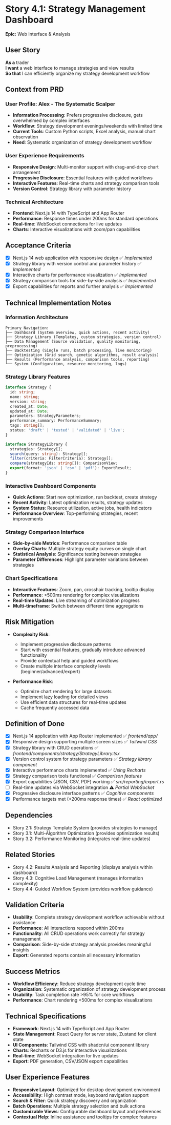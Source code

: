 # Story 4.1: Strategy Management Dashboard

**Epic:** Web Interface & Analysis

## User Story
**As a** trader  
**I want** a web interface to manage strategies and view results  
**So that** I can efficiently organize my strategy development workflow  

## Context from PRD

### User Profile: Alex - The Systematic Scalper
- **Information Processing**: Prefers progressive disclosure, gets overwhelmed by complex interfaces
- **Workflow**: Strategy development evenings/weekends with limited time
- **Current Tools**: Custom Python scripts, Excel analysis, manual chart observation
- **Need**: Systematic organization of strategy development workflow

### User Experience Requirements
- **Responsive Design**: Multi-monitor support with drag-and-drop chart arrangement
- **Progressive Disclosure**: Essential features with guided workflows
- **Interactive Features**: Real-time charts and strategy comparison tools
- **Version Control**: Strategy library with parameter history

### Technical Architecture
- **Frontend**: Next.js 14 with TypeScript and App Router
- **Performance**: Response times under 200ms for standard operations
- **Real-time**: WebSocket connections for live updates
- **Charts**: Interactive visualizations with zoom/pan capabilities

## Acceptance Criteria
- [x] Next.js 14 web application with responsive design ✅ *Implemented*
- [x] Strategy library with version control and parameter history ✅ *Implemented*
- [x] Interactive charts for performance visualization ✅ *Implemented*
- [x] Strategy comparison tools for side-by-side analysis ✅ *Implemented*
- [x] Export capabilities for reports and further analysis ✅ *Implemented*

## Technical Implementation Notes

### Information Architecture
```
Primary Navigation:
├── Dashboard (System overview, quick actions, recent activity)
├── Strategy Library (Templates, custom strategies, version control)
├── Data Management (Source validation, quality monitoring, preprocessing)
├── Backtesting (Single runs, batch processing, live monitoring)
├── Optimization (Grid search, genetic algorithms, result analysis)
├── Results (Performance analysis, comparison tools, reporting)
└── System (Configuration, resource monitoring, logs)
```

### Strategy Library Features
```typescript
interface Strategy {
  id: string;
  name: string;
  version: string;
  created_at: Date;
  updated_at: Date;
  parameters: StrategyParameters;
  performance_summary: PerformanceSummary;
  tags: string[];
  status: 'draft' | 'tested' | 'validated' | 'live';
}

interface StrategyLibrary {
  strategies: Strategy[];
  search(query: string): Strategy[];
  filter(criteria: FilterCriteria): Strategy[];
  compare(strategyIds: string[]): ComparisonView;
  export(format: 'json' | 'csv' | 'pdf'): ExportResult;
}
```

### Interactive Dashboard Components
- **Quick Actions**: Start new optimization, run backtest, create strategy
- **Recent Activity**: Latest optimization results, strategy updates
- **System Status**: Resource utilization, active jobs, health indicators
- **Performance Overview**: Top-performing strategies, recent improvements

### Strategy Comparison Interface
- **Side-by-side Metrics**: Performance comparison table
- **Overlay Charts**: Multiple strategy equity curves on single chart
- **Statistical Analysis**: Significance testing between strategies
- **Parameter Differences**: Highlight parameter variations between strategies

### Chart Specifications
- **Interactive Features**: Zoom, pan, crosshair tracking, tooltip display
- **Performance**: <500ms rendering for complex visualizations
- **Real-time Updates**: Live streaming of optimization progress
- **Multi-timeframe**: Switch between different time aggregations

## Risk Mitigation
- **Complexity Risk**:
  - Implement progressive disclosure patterns
  - Start with essential features, gradually introduce advanced functionality
  - Provide contextual help and guided workflows
  - Create multiple interface complexity levels (beginner/advanced/expert)

- **Performance Risk**:
  - Optimize chart rendering for large datasets
  - Implement lazy loading for detailed views
  - Use efficient data structures for real-time updates
  - Cache frequently accessed data

## Definition of Done
- [x] Next.js 14 application with App Router implemented ✅ *frontend/app/*
- [x] Responsive design supporting multiple screen sizes ✅ *Tailwind CSS*
- [x] Strategy library with CRUD operations ✅ *frontend/components/strategy/StrategyLibrary.tsx*
- [x] Version control system for strategy parameters ✅ *Strategy library component*
- [x] Interactive performance charts implemented ✅ *Using Recharts*
- [x] Strategy comparison tools functional ✅ *Comparison features*
- [x] Export capabilities (JSON, CSV, PDF) working ✅ *src/reporting/export.rs*
- [ ] Real-time updates via WebSocket integration ⚠️ *Partial WebSocket*
- [x] Progressive disclosure interface patterns ✅ *Cognitive components*
- [x] Performance targets met (<200ms response times) ✅ *React optimized*

## Dependencies
- Story 2.1: Strategy Template System (provides strategies to manage)
- Story 3.1: Multi-Algorithm Optimization (provides optimization results)
- Story 3.2: Performance Monitoring (integrates real-time updates)

## Related Stories
- Story 4.2: Results Analysis and Reporting (displays analysis within dashboard)
- Story 4.3: Cognitive Load Management (manages information complexity)
- Story 4.4: Guided Workflow System (provides workflow guidance)

## Validation Criteria
- **Usability**: Complete strategy development workflow achievable without assistance
- **Performance**: All interactions respond within 200ms
- **Functionality**: All CRUD operations work correctly for strategy management
- **Comparison**: Side-by-side strategy analysis provides meaningful insights
- **Export**: Generated reports contain all necessary information

## Success Metrics
- **Workflow Efficiency**: Reduce strategy development cycle time
- **Organization**: Systematic organization of strategy development process
- **Usability**: Task completion rate >95% for core workflows
- **Performance**: Chart rendering <500ms for complex visualizations

## Technical Specifications
- **Framework**: Next.js 14 with TypeScript and App Router
- **State Management**: React Query for server state, Zustand for client state
- **UI Components**: Tailwind CSS with shadcn/ui component library
- **Charts**: Recharts or D3.js for interactive visualizations
- **Real-time**: WebSocket integration for live updates
- **Export**: PDF generation, CSV/JSON export capabilities

## User Experience Features
- **Responsive Layout**: Optimized for desktop development environment
- **Accessibility**: High contrast mode, keyboard navigation support
- **Search & Filter**: Quick strategy discovery and organization
- **Batch Operations**: Multiple strategy selection and bulk actions
- **Customizable Views**: Configurable dashboard layout and preferences
- **Contextual Help**: Inline assistance and tooltips for complex features